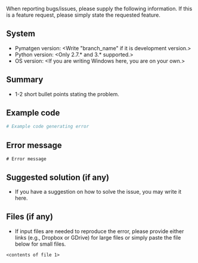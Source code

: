 When reporting bugs/issues, please supply the following information. If
this is a feature request, please simply state the requested feature.

## System

* Pymatgen version: <Write "branch_name" if it is development version.>
* Python version: <Only 2.7.* and 3.* supported.>
* OS version: <If you are writing Windows here, you are on your own.> 

## Summary

* 1-2 short bullet points stating the problem.

## Example code

```python
# Example code generating error
```

## Error message

```
# Error message
```

## Suggested solution (if any)

* If you have a suggestion on how to solve the issue, you may write it
  here.

## Files (if any)

* If input files are needed to reproduce the error, please provide 
either links (e.g., Dropbox or GDrive) for large files or simply paste
the file below for small files.

```
<contents of file 1>
```